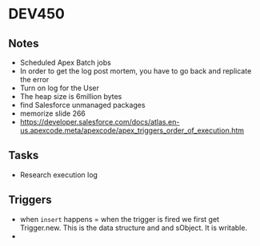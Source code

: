 # DEV450

## Notes
* Scheduled Apex Batch jobs
* In order to get the log post mortem, you have to go back and replicate the error
* Turn on log for the User
* The heap size is 6million bytes
* find Salesforce unmanaged packages
* memorize slide 266
* https://developer.salesforce.com/docs/atlas.en-us.apexcode.meta/apexcode/apex_triggers_order_of_execution.htm

## Tasks
* Research execution log

## Triggers
* when `insert` happens = when the trigger is fired we first get Trigger.new.  This is the data structure and and sObject.  It is writable.
* 

